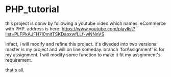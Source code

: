 # PHP_tutorial

this project is donw by following a youtube video which names: eCommerce with PHP. address is here: https://www.youtube.com/playlist?list=PLFPkAJFH7I0mitTSKDaoxwfLLf-wNNnVS

infact, i will modify and refine this project. it's diveded into two versions: master is my project and will on line someday. branch 'forAssignment' is for my assignment. I will modify some function to make it fit my assginment's requirement.

that's all.

